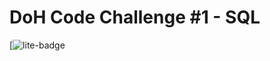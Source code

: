 # DoH Code Challenge #1 - SQL

[![lite-badge](https://volk101.github.io/doh_challenge1/lab?path=main.ipynb)

